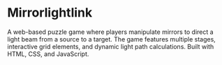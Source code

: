 # Mirrorlightlink
A web-based puzzle game where players manipulate mirrors to direct a light beam from a source to a target. The game features multiple stages, interactive grid elements, and dynamic light path calculations. Built with HTML, CSS, and JavaScript.
